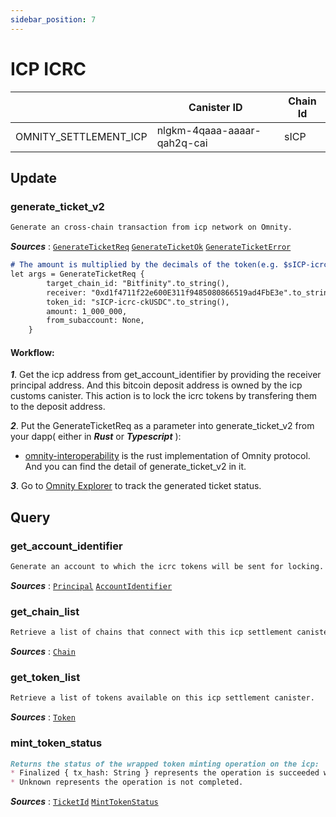 ```yaml
---
sidebar_position: 7
---
```


# ICP ICRC

|  | Canister ID | Chain Id |
| --- | --- | --- |
| OMNITY_SETTLEMENT_ICP | nlgkm-4qaaa-aaaar-qah2q-cai | sICP |

## Update
### generate_ticket_v2
```md title="generate_ticket_v2(args: GenerateTicketReq) -> Result<GenerateTicketOk, GenerateTicketError>"
Generate an cross-chain transaction from icp network on Omnity.
```
***Sources*** : 
[`GenerateTicketReq`](https://github.com/octopus-network/omnity-interoperability/)
[`GenerateTicketOk`](https://github.com/octopus-network/omnity-interoperability/)
[`GenerateTicketError`](https://github.com/octopus-network/omnity-interoperability/)

```md title="Rust Input Example:"
# The amount is multiplied by the decimals of the token(e.g. $sICP-icrc-ckUSDC has six decimals so the input will be 1*1_000_000).
let args = GenerateTicketReq {
		target_chain_id: "Bitfinity".to_string(),
		receiver: "0xd1f4711f22e600E311f9485080866519ad4FbE3e".to_string(),
		token_id: "sICP-icrc-ckUSDC".to_string(),
		amount: 1_000_000,
		from_subaccount: None,
	}
```

#### Workflow: 
***1***. Get the icp address from get_account_identifier by providing the receiver principal address. And this bitcoin deposit address is owned by the icp customs canister. This action is to lock the icrc tokens by transfering them to the deposit address.

***2***. Put the GenerateTicketReq as a parameter into generate_ticket_v2 from your dapp( either in ***Rust*** or ***Typescript*** ):
- [omnity-interoperability](https://github.com/octopus-network/omnity-interoperability/blob/main/customs/bitcoin/src/main.rs#L195) is the rust implementation of Omnity protocol. And you can find the detail of generate_ticket_v2 in it.

***3***. Go to [Omnity Explorer](https://explorer.omnity.network/) to track the generated ticket status.

## Query
### get_account_identifier
```md title="get_account_identifier(principal: Principal) -> AccountIdentifier "
Generate an account to which the icrc tokens will be sent for locking.
```
***Sources*** : 
[`Principal`](https://github.com/octopus-network/omnity-interoperability/)
[`AccountIdentifier`](https://github.com/octopus-network/omnity-interoperability/)

### get_chain_list
```md title="get_chain_list() -> Vec<Chain>"
Retrieve a list of chains that connect with this icp settlement canister.
```
***Sources*** : 
[`Chain`](https://github.com/octopus-network/omnity-interoperability/)

### get_token_list
```md title="get_token_list() -> Vec<Token>"
Retrieve a list of tokens available on this icp settlement canister.
```
***Sources*** : 
[`Token`](https://github.com/octopus-network/omnity-interoperability/)

### mint_token_status
```md title="mint_token_status(ticket_id: TicketId) -> MintTokenStatus"
Returns the status of the wrapped token minting operation on the icp:
* Finalized { tx_hash: String } represents the operation is succeeded with the transaction hash on the icp.
* Unknown represents the operation is not completed.
```
***Sources*** : 
[`TicketId`](https://github.com/octopus-network/omnity-interoperability/)
[`MintTokenStatus`](https://github.com/octopus-network/omnity-interoperability/)
